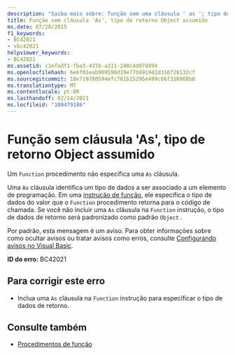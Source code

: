 ```yaml
---
description: "Saiba mais sobre: função sem uma cláusula ' as '; tipo de retorno do objeto assumido"
title: Função sem cláusula 'As', tipo de retorno Object assumido
ms.date: 07/20/2015
f1_keywords:
- BC42021
- vbc42021
helpviewer_keywords:
- BC42021
ms.assetid: c1efadf1-fba3-437b-a311-240c4d07d894
ms.openlocfilehash: 6e6f01eab909590d19e77b891942d316f28132cf
ms.sourcegitcommit: 10e719780594efc781b15295e499c66f316068b8
ms.translationtype: MT
ms.contentlocale: pt-BR
ms.lasthandoff: 02/14/2021
ms.locfileid: "100479186"
---
```

# <a name="function-without-an-as-clause-return-type-of-object-assumed"></a>Função sem cláusula 'As', tipo de retorno Object assumido

Um `Function` procedimento não especifica uma `As` cláusula.  
  
 Uma `As` cláusula identifica um tipo de dados a ser associado a um elemento de programação. Em uma [instrução de função](../language-reference/statements/function-statement.md), ele especifica o tipo de dados do valor que o `Function` procedimento retorna para o código de chamada. Se você não incluir uma `As` cláusula na `Function` instrução, o tipo de dados de retorno será padronizado como padrão `Object` .  
  
 Por padrão, esta mensagem é um aviso. Para obter informações sobre como ocultar avisos ou tratar avisos como erros, consulte [Configurando avisos no Visual Basic](/visualstudio/ide/configuring-warnings-in-visual-basic).  
  
 **ID do erro:** BC42021  
  
## <a name="to-correct-this-error"></a>Para corrigir este erro  
  
- Inclua uma `As` cláusula na `Function` instrução para especificar o tipo de dados de retorno.  
  
## <a name="see-also"></a>Consulte também

- [Procedimentos de função](../programming-guide/language-features/procedures/function-procedures.md)
